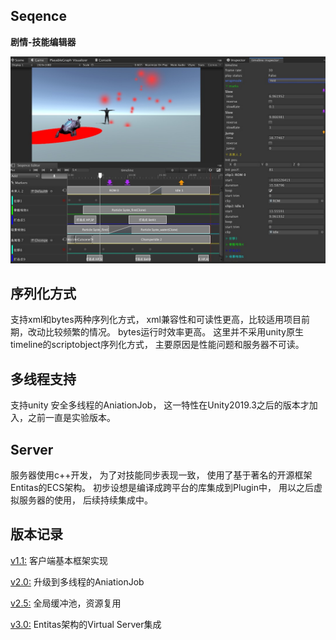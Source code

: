 ﻿## Seqence


__剧情-技能编辑器__

<img src=".github/seq.jpg">

## 序列化方式

支持xml和bytes两种序列化方式， xml兼容性和可读性更高，比较适用项目前期，改动比较频繁的情况。 bytes运行时效率更高。 这里并不采用unity原生timeline的scriptobject序列化方式， 主要原因是性能问题和服务器不可读。


## 多线程支持

支持unity 安全多线程的AniationJob， 这一特性在Unity2019.3之后的版本才加入，之前一直是实验版本。

## Server

服务器使用c++开发， 为了对技能同步表现一致， 使用了基于著名的开源框架Entitas的ECS架构。 初步设想是编译成跨平台的库集成到Plugin中， 用以之后虚拟服务器的使用， 后续持续集成中。


## 版本记录

[v1.1:][i3]  客户端基本框架实现

[v2.0:][i2]  升级到多线程的AniationJob

[v2.5:][i4]  全局缓冲池，资源复用

[v3.0:][i1]  Entitas架构的Virtual Server集成


[i1]: https://github.com/huailiang/seqence
[i2]: https://github.com/huailiang/seqence/releases/tag/v2.0
[i3]: https://github.com/huailiang/seqence/releases/tag/v1.1
[i4]: https://github.com/huailiang/seqence/releases/tag/v2.5
